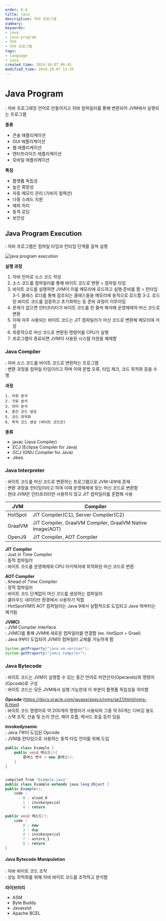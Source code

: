 ```yaml
---
order: 0.4
title: java
description: 자바 프로그램
summary:
keywords:
- java
- java program
- 자바
- 자바 프로그램
tags:
- language
- java
created_time: 2024-10-07 06:45
modified_time: 2024-10-07 11:35
---
```


# Java Program 
: 자바 프로그래밍 언어로 만들어지고 자바 컴파일러를 통해 변환되어 JVM에서 실행되는 프로그램  

**종류**
- 콘솔 애플리케이션
- GUI 애플리케이션
- 웹 애플리케이션
- 엔터프라이즈 애플리케이션
- 모바일 애플리케이션

**특징**
- 플랫폼 독립성
- 높은 확장성
- 자동 메모리 관리 (가비지 컬렉션)
- 다중 스레드 지원
- 예외 처리 
- 동적 로딩
- 보안성



## Java Program Execution
: 자바 프로그램은 컴파일 타임과 런타임 단계를 걸쳐 실행  

![java program execution](https://i.ibb.co/9GVCXL2/java-program-execution.jpg)


**실행 과정**
1. 자바 언어로 소스 코드 작성
2. 소스 코드를 컴파일러를 통해 바이트 코드로 변환 = 컴파일 타임
3. 바이트 코드를 실행하면 JVM이 이를 메모리에 로드하고 실행 준비를 함 = 런타임
3-1. 클래스 로더를 통해 참조되는 클래스들을 메모리에 동적으로 로드함
3-2. 로드된 바이트 코드를 검증하고 초기화하는 등 준비 과정이 이루어짐
4. 문제가 없으면 인터프리터가 바이트 코드를 한 줄씩 해석해 운영체제의 머신 코드로 변환
5. 이때 자주 사용되는 바이트 코드는 JIT 컴파일러가 머신 코드로 변환해 메모리에 저장
6. 최종적으로 머신 코드로 변환된 명령어를 CPU가 실행
7. 프로그램이 종료되면 JVM이 사용된 시스템 자원을 해제함



### Java Compiler
: 자바 소스 코드를 바이트 코드로 변환하는 프로그램  
: 변환 과정을 컴파일 타임이라고 하며 이때 문법 오류, 타입 체크, 코드 최적화 등을 수행  

**과정**
```
1. 어휘 분석
2. 구문 분석
3. 의미 분석
4. 중간 코드 생성
5. 코드 최적화
6. 목적 코드 생성 (바이트 코드인)
```

**종류**   
- javac (Java Compiler) 
- ECJ (Eclipse Compiler for Java)
- GCJ (GNU Compiler for Java)
- Jikes 



### Java Interpreter
: 바이트 코드를 머신 코드로 변환하는 프로그램으로 JVM 내부에 존재  
: 변환 과정을 런타임이라고 하며 이때 운영체제에 맞는 머신 코드로 변환함  
: 현대 JVM은 인터프리터만 사용하지 않고 JIT 컴파일러를 혼합해 사용

JVM | Compiler 
---|---
HotSpot  | JIT Compiler(C1), Server Compiler(C2)
GraalVM  | JIT Compiler, GraalVM Compiler, GraalVM Native Image(AOT)
OpenJ9   | JIT Compiler, AOT Compiler


**JIT Compiler**  
: Just in Time Compiler  
: 동적 컴파일러  
: 바이트 코드를 운영체제와 CPU 아키텍처에 최적화된 머신 코드로 변환  


**AOT Compiler**  
: Ahead of Time Compiler  
: 정적 컴파일러  
: 바이트 코드 단계없이 머신 코드를 생성하는 컴파일러  
: 클라우드 네이티브 환경에서 사용하기 적합  
: HotSpotVM의 AOT 컴파일러는 Java 9에서 실험적으로 도입되고 Java 16부터는 제거됨  


**JVMCI**  
: JVM Compiler Interface  
: JVMCI를 통해 JVM에 새로운 컴파일러를 연결함 (ex. HotSpot + Graal)  
: Java 9부터 도입되어 JVM의 컴파일러 교체를 가능하게 함  

```java
System.getProperty("java.vm.version");
System.getProperty("jvmci.Compiler");
```



### Java Bytecode
: 바이트 코드는 JVM이 실행할 수 있는 중간 언어로 피연산자(Operands)와 명령어(Opcode)로 구성  
: 바이트 코드는 모든 JVM에서 실행 가능한데 이 부분이 플랫폼 독립성을 의미함  

**Opcode** (https://docs.oracle.com/javase/specs/jvms/se21/html/jvms-6.html)  
: 바이트 코드 명령어로 약 200개의 명령어가 사용되며 그중 약 50개는 디버깅 용도  
: 스택 조작, 산술 및 논리 연산, 제어 흐름, 메서드 호출 등이 있음  


**invokedynamic**   
: Java 7부터 도입된 Opcode  
: JVM을 런타임으로 사용하는 동적 타입 언어를 위해 도입  

```java
public class Example {
    public void 메소드(){
        클래스 변수 = new 클래스();
    }
}


compiled from "Example.java"
public class Example extends java.lang.Object {
public Example();
    code :
        0 : aload_0
        1 : invokespecial  
        4 : return

public void 메소드();
    code :
        0 : new  
        3 : dup
        4 : invokespecial  
        7 : astore_1
        8 : return
}
```



#### Java Bytecode Manipulation
: 자바 바이트 코드 조작  
: 성능 최적화를 위해 자바 바이트 코드를 조작하고 분석함  

**라이브러리**
- ASM
- Byte Buddy
- Javassist
- Apache BCEL